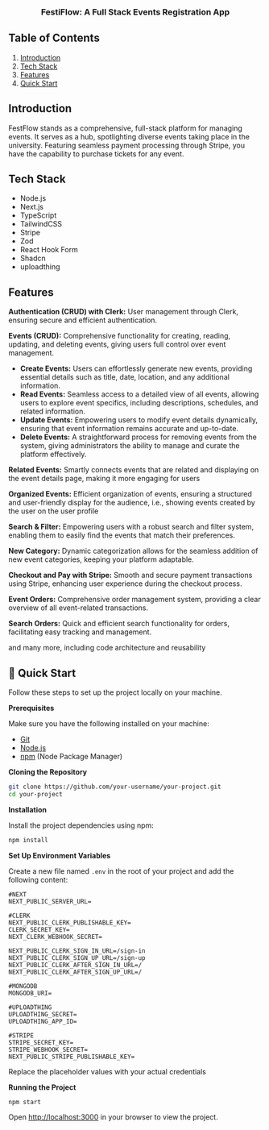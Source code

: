 <div align="center">

  <h3 align="center">FestiFlow: A Full Stack Events Registration App</h3>
</div>

## <a name="table">Table of Contents</a>

1. [Introduction](#introduction)
2. [Tech Stack](#tech-stack)
3. [Features](#features)
4. [Quick Start](#quick-start)

## <a name="introduction"> Introduction</a>

FestFlow stands as a comprehensive, full-stack platform for managing events. It serves as a hub, spotlighting diverse events taking place in the university. Featuring seamless payment processing through Stripe, you have the capability to purchase tickets for any event.

## <a name="tech-stack"> Tech Stack</a>

- Node.js
- Next.js
- TypeScript
- TailwindCSS
- Stripe
- Zod
- React Hook Form
- Shadcn
- uploadthing

## <a name="features"> Features</a>

**Authentication (CRUD) with Clerk:** User management through Clerk, ensuring secure and efficient authentication.

**Events (CRUD):** Comprehensive functionality for creating, reading, updating, and deleting events, giving users full control over event management.
- **Create Events:** Users can effortlessly generate new events, providing essential details such as title, date, location, and any additional information.
- **Read Events:** Seamless access to a detailed view of all events, allowing users to explore event specifics, including descriptions, schedules, and related information.
- **Update Events:** Empowering users to modify event details dynamically, ensuring that event information remains accurate and up-to-date.
- **Delete Events:** A straightforward process for removing events from the system, giving administrators the ability to manage and curate the platform effectively.
        
**Related Events:** Smartly connects events that are related and displaying on the event details page, making it more engaging for users
    
**Organized Events:** Efficient organization of events, ensuring a structured and user-friendly display for the audience, i.e., showing events created by the user on the user profile
    
**Search & Filter:** Empowering users with a robust search and filter system, enabling them to easily find the events that match their preferences.
    
**New Category:** Dynamic categorization allows for the seamless addition of new event categories, keeping your platform adaptable.
    
**Checkout and Pay with Stripe:** Smooth and secure payment transactions using Stripe, enhancing user experience during the checkout process.
    
**Event Orders:** Comprehensive order management system, providing a clear overview of all event-related transactions.
    
**Search Orders:** Quick and efficient search functionality for orders, facilitating easy tracking and management.

and many more, including code architecture and reusability 

## <a name="quick-start">🤸 Quick Start</a>

Follow these steps to set up the project locally on your machine.

**Prerequisites**

Make sure you have the following installed on your machine:

- [Git](https://git-scm.com/)
- [Node.js](https://nodejs.org/en)
- [npm](https://www.npmjs.com/) (Node Package Manager)

**Cloning the Repository**

```bash
git clone https://github.com/your-username/your-project.git
cd your-project
```

**Installation**

Install the project dependencies using npm:

```bash
npm install
```

**Set Up Environment Variables**

Create a new file named `.env` in the root of your project and add the following content:

```env
#NEXT
NEXT_PUBLIC_SERVER_URL=

#CLERK
NEXT_PUBLIC_CLERK_PUBLISHABLE_KEY=
CLERK_SECRET_KEY=
NEXT_CLERK_WEBHOOK_SECRET=

NEXT_PUBLIC_CLERK_SIGN_IN_URL=/sign-in
NEXT_PUBLIC_CLERK_SIGN_UP_URL=/sign-up
NEXT_PUBLIC_CLERK_AFTER_SIGN_IN_URL=/
NEXT_PUBLIC_CLERK_AFTER_SIGN_UP_URL=/

#MONGODB
MONGODB_URI=

#UPLOADTHING
UPLOADTHING_SECRET=
UPLOADTHING_APP_ID=

#STRIPE
STRIPE_SECRET_KEY=
STRIPE_WEBHOOK_SECRET=
NEXT_PUBLIC_STRIPE_PUBLISHABLE_KEY=
```

Replace the placeholder values with your actual credentials 

**Running the Project**

```bash
npm start
```

Open [http://localhost:3000](http://localhost:3000) in your browser to view the project.

